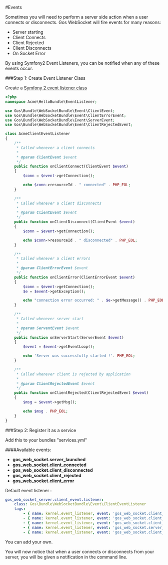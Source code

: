 #Events

Sometimes you will need to perform a server side action when a user connects or disconnects. Gos WebSocket will fire events for many reasons:

* Server starting
* Client Connects
* Client Rejected
* Client Disconnects
* On Socket Error

By using Symfony2 Event Listeners, you can be notified when any of these events occur.

###Step 1: Create Event Listener Class

Create a [Symfony 2 event listener class](http://symfony.com/doc/current/cookbook/service_container/event_listener.html)

```php
<?php
namespace Acme\HelloBundle\EventListener;

use Gos\Bundle\WebSocketBundle\Event\ClientEvent;
use Gos\Bundle\WebSocketBundle\Event\ClientErrorEvent;
use Gos\Bundle\WebSocketBundle\Event\ServerEvent;
use Gos\Bundle\WebSocketBundle\Event\ClientRejectedEvent;

class AcmeClientEventListener
{
    /**
     * Called whenever a client connects
     *
     * @param ClientEvent $event
     */
    public function onClientConnect(ClientEvent $event)
    {
        $conn = $event->getConnection();

        echo $conn->resourceId . " connected" . PHP_EOL;
    }

    /**
     * Called whenever a client disconnects
     *
     * @param ClientEvent $event
     */
    public function onClientDisconnect(ClientEvent $event)
    {
        $conn = $event->getConnection();

        echo $conn->resourceId . " disconnected" . PHP_EOL;
    }

    /**
     * Called whenever a client errors
     *
     * @param ClientErrorEvent $event
     */
    public function onClientError(ClientErrorEvent $event)
    {
        $conn = $event->getConnection();
        $e = $event->getException();

        echo "connection error occurred: " . $e->getMessage() . PHP_EOL;
    }

    /**
     * Called whenever server start
     *
     * @param ServentEvent $event
     */
    public function onServerStart(ServerEvent $event)
    {
    	$event = $event->getEventLoop();

        echo 'Server was successfully started !'. PHP_EOL;
    }

    /**
     * Called whenever client is rejected by application
     *
     * @param ClientRejectedEvent $event
     */
	public function onClientRejected(ClientRejectedEvent $event)
    {
    	$msg = $event->getMsg();

		echo $msg . PHP_EOL;
    }
}
```

###Step 2: Register it as a service

Add this to your bundles "services.yml"

####Available events:
* **gos_web_socket.server_launched**
* **gos_web_socket.client_connected**
* **gos_web_socket.client_disconnected**
* **gos_web_socket.client_rejected**
* **gos_web_socket.client_error**

Default event listener :
```yml
gos_web_socket_server.client_event.listener:
    class: Gos\Bundle\WebSocketBundle\Event\ClientEventListener
    tags:
        - { name: kernel.event_listener, event: 'gos_web_socket.client_connected', method: onClientConnect }
        - { name: kernel.event_listener, event: 'gos_web_socket.client_disconnected', method: onClientDisconnect }
        - { name: kernel.event_listener, event: 'gos_web_socket.client_error', method: onClientError }
        - { name: kernel.event_listener, event: 'gos_web_socket.server_launched', method: onServerStart }
        - { name: kernel.event_listener, event: 'gos_web_socket.client_rejected', method: onClientRejected }
```

You can add your own.

You will now notice that when a user connects or disconnects from your server, you will be given a notification in the command line.